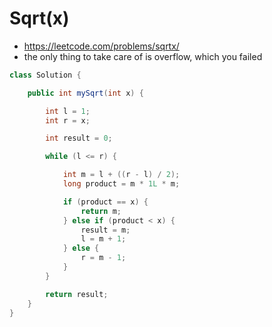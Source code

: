 # Sqrt(x)

- https://leetcode.com/problems/sqrtx/
- the only thing to take care of is overflow, which you failed 

```java
class Solution {

    public int mySqrt(int x) {

        int l = 1;
        int r = x;

        int result = 0;

        while (l <= r) {

            int m = l + ((r - l) / 2);
            long product = m * 1L * m;

            if (product == x) {
                return m;
            } else if (product < x) {
                result = m;
                l = m + 1;
            } else {
                r = m - 1;
            }
        }

        return result;
    }
}
```
